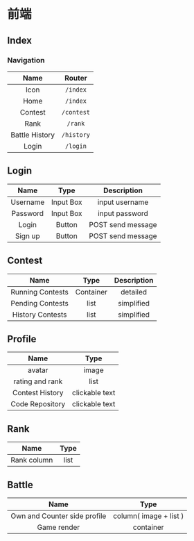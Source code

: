 # 前端

## Index

### Navigation

|   Name   |   Router   |
| :------: | :------: |
|  Icon  | `/index` |
|  Home  | `/index` |
| Contest | `/contest` |
| Rank |  `/rank`  |
| Battle History |  `/history`  |
| Login |  `/login`  |

## Login

|   Name   |   Type   | Description |
| :------: | :------: | :-: |
|  Username  | Input Box | input username |
|  Password  | Input Box | input password |
| Login | Button | POST send message |
| Sign up |  Button  | POST send message |

## Contest

|   Name   |   Type   | Description |
| :------: | :------: | :-: |
|  Running Contests  | Container | detailed |
|  Pending Contests  | list | simplified |
|  History Contests  | list | simplified |

## Profile

|   Name   |   Type   |
| :------: | :------: |
|  avatar  | image |
|  rating and rank  | list |
|  Contest History  | clickable text |
|  Code Repository  | clickable text |

## Rank

|   Name   |   Type   |
| :------: | :------: |
|  Rank column  | list |

## Battle

|   Name   |   Type   |
| :------: | :------: |
|  Own and Counter side profile  | column( image + list ) |
|  Game render  | container |
